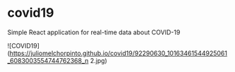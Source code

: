 # covid19
Simple React application for real-time data about COVID-19  

![COVID19](https://juliomelchorpinto.github.io/covid19/92290630_10163461544925061_6083003554744762368_n 2.jpg)

